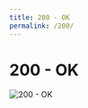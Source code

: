 ```yaml
---
title: 200 - OK
permalink: /200/
---
```

# 200 - OK  
![200 - OK](http://i.imgur.com/HXotKm9.jpg)  
